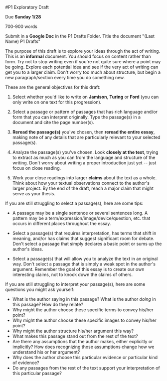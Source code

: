 #P1 Exploratory Draft

Due  **Sunday 1/28**

700-900 words

Submit in a **Google Doc** in the P1 Drafts Folder. Title the document "(Last Name) P1 Drafts"

The purpose of this draft is to explore your ideas through the act of writing. This is an **informal** document. You should focus on content rather than form. Try not to stop writing even if you're not quite sure where a point may be going. Explore each potential idea and see if the very act of writing can get you to a larger claim. Don't worry too much about structure, but begin a new paragraph/section every time you do something new.

These are the general objectives for this draft:

1.  Select whether you'd like to write on  **Jamison**, **Turing** or **Ford** (you can only write on one text for this progression).

2.  Select a passage or pattern of passages that has rich language and/or form that you can interpret originally. Type the passage(s) in a document and cite the page number(s).

3. **Reread the passage(s)** you've chosen, then **reread the entire essay**, making note of any details that are particularly relevant to your selected passage(s).

4. Analyze the passage(s) you've chosen. Look **closely at the text**, trying to extract as much as you can from the language and structure of the writing. Don't worry about writing a proper introduction just yet -- just focus on close reading.

5. Work your close readings into larger **claims** about the text as a whole. Think about how your textual observations connect to the author's larger project. By the end of the draft, reach a major claim that might serve as your thesis.

If you are still struggling to select a passage(s), here are some tips:

- A passage may be a single sentence or several sentences long. A pattern may be a term/expression/image/device/question, etc. that occurs in different places throughout the essay.

- Select a passage(s) that requires interpretation, has terms that shift in meaning, and/or has claims that suggest significant room for debate. Don't select a passage that simply declares a basic point or sums up the author's ideas.   

- Select a passage(s) that will allow you to analyze the text in an original way. Don't select a passage that is simply a weak spot in the author's argument. Remember the goal of this essay is to create our own interesting claims, not to knock down the claims of others.

If you are still struggling to interpret your passage(s), here are some questions you might ask yourself:

- What is the author saying in this passage? What is the author *doing* in this passage? How do they relate?
- Why might the author choose these specific terms to convey his/her point?
- Why might the author choose these specific images to convey his/her point?
- Why might the author structure his/her argument this way?
- What makes this passage stand out from the rest of the text?
- Are there any assumptions that the author makes, either explicitly or implicitly? How does recognizing those assumptions change how we understand his or her argument?
- Why does the author choose this particular evidence or particular kind of evidence?
- Do any passages from the rest of the text support your interpretation of this particular passage?
